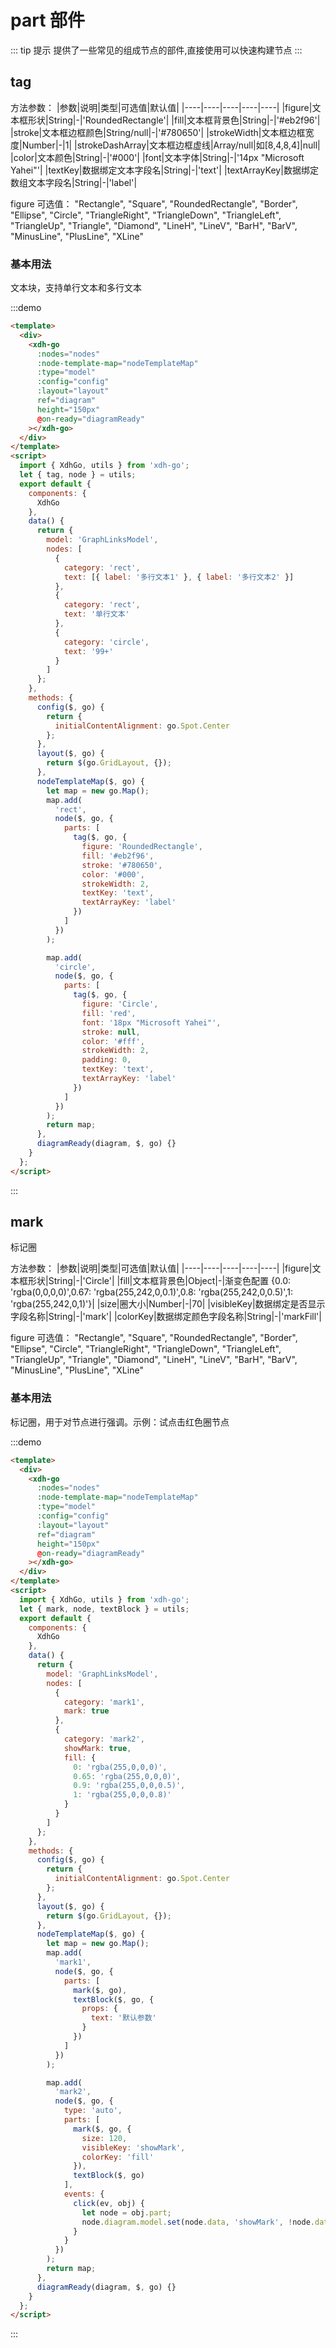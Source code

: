 # part 部件

::: tip 提示
提供了一些常见的组成节点的部件,直接使用可以快速构建节点
:::

## tag

方法参数：
|参数|说明|类型|可选值|默认值|
|----|----|----|----|----|
|figure|文本框形状|String|-|'RoundedRectangle'|
|fill|文本框背景色|String|-|'#eb2f96'|
|stroke|文本框边框颜色|String/null|-|'#780650'|
|strokeWidth|文本框边框宽度|Number|-|1|
|strokeDashArray|文本框边框虚线|Array/null|如[8,4,8,4]|null|
|color|文本颜色|String|-|'#000'|
|font|文本字体|String|-|'14px "Microsoft Yahei"'|
|textKey|数据绑定文本字段名|String|-|'text'|
|textArrayKey|数据绑定数组文本字段名|String|-|'label'|

figure 可选值：
"Rectangle", "Square", "RoundedRectangle", "Border", "Ellipse", "Circle", "TriangleRight", "TriangleDown", "TriangleLeft", "TriangleUp", "Triangle", "Diamond", "LineH", "LineV", "BarH", "BarV", "MinusLine", "PlusLine", "XLine"

### 基本用法

文本块，支持单行文本和多行文本

:::demo

```html
<template>
  <div>
    <xdh-go
      :nodes="nodes"
      :node-template-map="nodeTemplateMap"
      :type="model"
      :config="config"
      :layout="layout"
      ref="diagram"
      height="150px"
      @on-ready="diagramReady"
    ></xdh-go>
  </div>
</template>
<script>
  import { XdhGo, utils } from 'xdh-go';
  let { tag, node } = utils;
  export default {
    components: {
      XdhGo
    },
    data() {
      return {
        model: 'GraphLinksModel',
        nodes: [
          {
            category: 'rect',
            text: [{ label: '多行文本1' }, { label: '多行文本2' }]
          },
          {
            category: 'rect',
            text: '单行文本'
          },
          {
            category: 'circle',
            text: '99+'
          }
        ]
      };
    },
    methods: {
      config($, go) {
        return {
          initialContentAlignment: go.Spot.Center
        };
      },
      layout($, go) {
        return $(go.GridLayout, {});
      },
      nodeTemplateMap($, go) {
        let map = new go.Map();
        map.add(
          'rect',
          node($, go, {
            parts: [
              tag($, go, {
                figure: 'RoundedRectangle',
                fill: '#eb2f96',
                stroke: '#780650',
                color: '#000',
                strokeWidth: 2,
                textKey: 'text',
                textArrayKey: 'label'
              })
            ]
          })
        );

        map.add(
          'circle',
          node($, go, {
            parts: [
              tag($, go, {
                figure: 'Circle',
                fill: 'red',
                font: '18px "Microsoft Yahei"',
                stroke: null,
                color: '#fff',
                strokeWidth: 2,
                padding: 0,
                textKey: 'text',
                textArrayKey: 'label'
              })
            ]
          })
        );
        return map;
      },
      diagramReady(diagram, $, go) {}
    }
  };
</script>
```

:::

## mark

标记圈

方法参数：
|参数|说明|类型|可选值|默认值|
|----|----|----|----|----|
|figure|文本框形状|String|-|'Circle'|
|fill|文本框背景色|Object|-|渐变色配置 {0.0: 'rgba(0,0,0,0)',0.67: 'rgba(255,242,0,0.1)',0.8: 'rgba(255,242,0,0.5)',1: 'rgba(255,242,0,1)'}|
|size|圈大小|Number|-|70|
|visibleKey|数据绑定是否显示字段名称|String|-|'mark'|
|colorKey|数据绑定颜色字段名称|String|-|'markFill'|

figure 可选值：
"Rectangle", "Square", "RoundedRectangle", "Border", "Ellipse", "Circle", "TriangleRight", "TriangleDown", "TriangleLeft", "TriangleUp", "Triangle", "Diamond", "LineH", "LineV", "BarH", "BarV", "MinusLine", "PlusLine", "XLine"

### 基本用法

标记圈，用于对节点进行强调。示例：试点击红色圈节点

:::demo

```html
<template>
  <div>
    <xdh-go
      :nodes="nodes"
      :node-template-map="nodeTemplateMap"
      :type="model"
      :config="config"
      :layout="layout"
      ref="diagram"
      height="150px"
      @on-ready="diagramReady"
    ></xdh-go>
  </div>
</template>
<script>
  import { XdhGo, utils } from 'xdh-go';
  let { mark, node, textBlock } = utils;
  export default {
    components: {
      XdhGo
    },
    data() {
      return {
        model: 'GraphLinksModel',
        nodes: [
          {
            category: 'mark1',
            mark: true
          },
          {
            category: 'mark2',
            showMark: true,
            fill: {
              0: 'rgba(255,0,0,0)',
              0.65: 'rgba(255,0,0,0)',
              0.9: 'rgba(255,0,0,0.5)',
              1: 'rgba(255,0,0,0.8)'
            }
          }
        ]
      };
    },
    methods: {
      config($, go) {
        return {
          initialContentAlignment: go.Spot.Center
        };
      },
      layout($, go) {
        return $(go.GridLayout, {});
      },
      nodeTemplateMap($, go) {
        let map = new go.Map();
        map.add(
          'mark1',
          node($, go, {
            parts: [
              mark($, go),
              textBlock($, go, {
                props: {
                  text: '默认参数'
                }
              })
            ]
          })
        );

        map.add(
          'mark2',
          node($, go, {
            type: 'auto',
            parts: [
              mark($, go, {
                size: 120,
                visibleKey: 'showMark',
                colorKey: 'fill'
              }),
              textBlock($, go)
            ],
            events: {
              click(ev, obj) {
                let node = obj.part;
                node.diagram.model.set(node.data, 'showMark', !node.data.showMark);
              }
            }
          })
        );
        return map;
      },
      diagramReady(diagram, $, go) {}
    }
  };
</script>
```

:::
